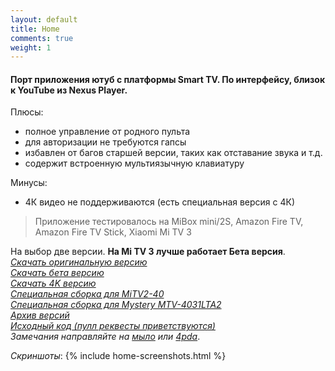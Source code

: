 ```yaml
---
layout: default
title: Home
comments: true
weight: 1
---
```


<!-- mimic image surrounded by text -->
<!-- <img align="right" src="{{ site.baseurl }}/images/site_logo.png "/> -->

#### Порт приложения ютуб с платформы Smart TV. По интерфейсу, близок к YouTube из Nexus Player.

Плюсы:
- полное управление от родного пульта
- для авторизации не требуются гапсы
- избавлен от багов старшей версии, таких как отставание звука и т.д.
- содержит встроенную мультиязычную клавиатуру

Минусы:
- 4К видео не поддерживаются (есть специальная версия с 4К)

> Приложение тестировалось на MiBox mini/2S, Amazon Fire TV, Amazon Fire TV Stick, Xiaomi Mi TV 3

На выбор две версии. **На Mi TV 3 лучше работает Бета версия**.  
[*Скачать оригинальную версию*]({{site.binaries.origin}})  
[*Скачать бета версию*]({{site.binaries.beta}})  
[*Скачать 4K версию*]({{site.binaries.4k}})  
[*Специальная сборка для MiTV2-40*]({{site.binaries.MiTV2}})   
[*Специальная сборка для Mystery MTV-4031LTA2*]({{site.binaries.Mystery}})   
[*Архив версий*](https://github.com/yuliskov/SmartYouTubeTV/releases/)  
[*Исходный код (пулл реквесты приветствуются)*](https://github.com/yuliskov/SmartYouTubeTV)  
*Замечания направляйте на [мыло](mailto:{{site.email}}) или [4pda](http://4pda.ru/forum/index.php?act=qms&mid=5386453)*.

*Скриншоты*:
{% include home-screenshots.html %}